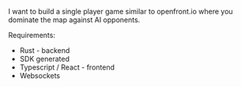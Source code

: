 I want to build a single player game
similar to openfront.io where you 
dominate the map against AI opponents.

Requirements:
- Rust - backend
- SDK generated
- Typescript / React - frontend
- Websockets
